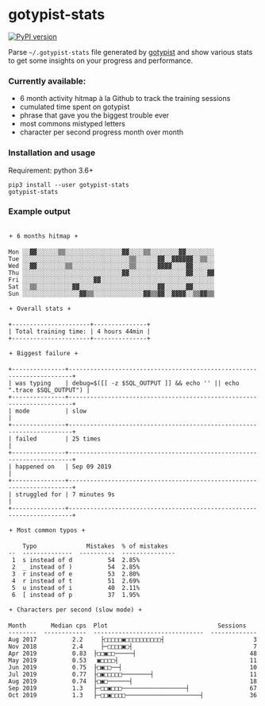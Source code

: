 # gotypist-stats

[![PyPI version](https://img.shields.io/pypi/v/gotypist-stats.svg)](https://pypi.org/project/gotypist-stats/)

Parse `~/.gotypist-stats` file generated by [gotypist](https://github.com/pb-/gotypist) and show various stats to get some insights on your progress and performance.

### Currently available:

- 6 month activity hitmap à la Github to track the training sessions
- cumulated time spent on gotypist
- phrase that gave you the biggest trouble ever
- most commons mistyped letters
- character per second progress month over month

### Installation and usage

Requirement: python 3.6+

```shell
pip3 install --user gotypist-stats
gotypist-stats
```

### Example output

```

🟄 6 months hitmap 🟄

Mon ░░▓▓░░░░░░▒▒░░░░░░░░░░░░░░░░▓▓░░░░▒▒░░░░░░░░▓▓░░░░░░░░
Tue ░░░░░░░░░░░░░░░░░░░░░░░░░░░░░░▒▒░░░░░░▓▓░░▓▓▓▓▓▓░░▒▒░░
Wed ░░▓▓░░░░░░░░▒▒░░░░░░░░░░░░░░░░▒▒░░░░░░▓▓▓▓░░░░▓▓░░░░░░
Thu ░░░░░░░░░░░░░░░░░░░░░░░░░░░░▓▓░░░░░░░░░░░░░░░░▓▓░░░░▓▓
Fri ░░░░░░░░░░░░░░░░░░░░▓▓░░░░░░░░░░░░░░░░░░░░░░░░░░░░░░░░
Sat ░░▒▒░░░░░░░░░░▓▓░░░░░░░░░░░░░░░░░░░░░░▓▓░░░░░░▓▓░░░░░░
Sun ░░░░░░░░░░░░░░░░▓▓▒▒░░░░░░░░░░░░░░▓▓▒▒▓▓░░▓▓▓▓░░▒▒▓▓▒▒

🟄 Overall stats 🟄

+----------------------+---------------+
| Total training time: | 4 hours 44min |
+----------------------+---------------+

🟄 Biggest failure 🟄

+---------------+-----------------------------------------------------------------------+
| was typing    | debug=$([[ -z $SQL_OUTPUT ]] && echo '' || echo ".trace $SQL_OUTPUT") |
+---------------+-----------------------------------------------------------------------+
| mode          | slow                                                                  |
+---------------+-----------------------------------------------------------------------+
| failed        | 25 times                                                              |
+---------------+-----------------------------------------------------------------------+
| happened on   | Sep 09 2019                                                           |
+---------------+-----------------------------------------------------------------------+
| struggled for | 7 minutes 9s                                                          |
+---------------+-----------------------------------------------------------------------+

🟄 Most common typos 🟄

    Typo              Mistakes  % of mistakes
--  --------------  ----------  ---------------
 1  s instead of d          54  2.85%
 2  _ instead of )          54  2.85%
 3  r instead of e          53  2.80%
 4  r instead of t          51  2.69%
 5  u instead of i          40  2.11%
 6  [ instead of p          37  1.95%

🟄 Characters per second (slow mode) 🟄

Month       Median cps  Plot                               Sessions
--------  ------------  -------------------------------  -------------
Aug 2017          2.2     ├□□□□□▣□□□□□□□□□□┤                         3
Nov 2018          2.4     ├─□□□□▣□┤                                  7
Apr 2019          0.83  ├□□▣□□─────┤                                48
May 2019          0.53   ▣□□□□┤                                     11
Jun 2019          0.75  ├□▣□□──┤                                    10
Jul 2019          0.77  ├□▣□□□□□────────┤                           11
Aug 2019          0.74  ├□▣□──────┤                                 18
Sep 2019          1.3   ├─□□▣□□□──────────────────┤                 67
Oct 2019          1.3   ├─□□▣□□□□─────────────────────┤             36

```
